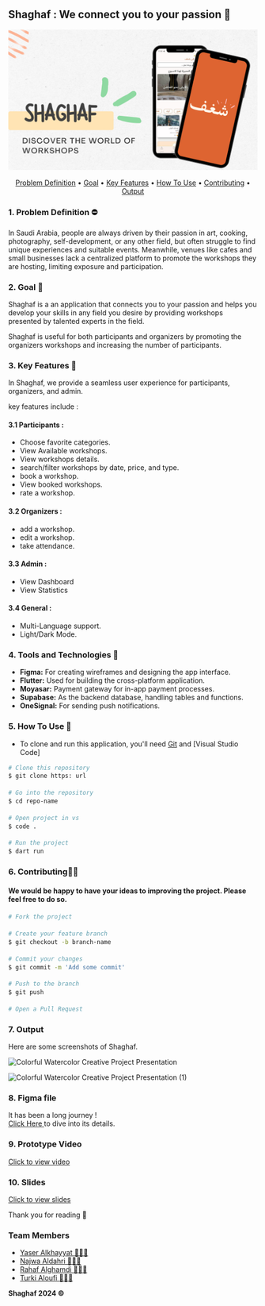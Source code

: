 ## Shaghaf : We connect you to your passion 🧡

![page cover](./readme_media/cover.png)

<p align ="center">
 <a href="#problemdefinition">Problem Definition</a> •
  <a href="#goal">Goal</a> •
  <a href="#key-features">Key Features</a> •
  <a href="#how-to-use">How To Use</a> •
  <a href="#contributing">Contributing</a> •
  <a href="#output">Output</a> 
</p>


### 1. Problem Definition ⛔
In Saudi Arabia, people are always driven by their passion in art, cooking, photography, self-development, or any other field, but often struggle to find unique experiences and suitable events. Meanwhile, venues like cafes and small businesses lack a centralized platform to promote the workshops they are hosting, limiting exposure and participation.

### 2. Goal 🚀
Shaghaf is a an application that connects you to your passion and helps you develop your skills in any field you desire by providing workshops presented by talented experts in the field.

Shaghaf is useful for both participants and organizers by promoting the organizers workshops and increasing the number of participants.


### 3. Key Features 🎯
In Shaghaf, we provide a seamless user experience for participants, organizers, and admin.

key features include :

#### 3.1 Participants :
- Choose favorite categories.
- View Available workshops.
- View workshops details.
- search/filter workshops by date, price, and type.
- book a workshop.
- View booked workshops.
- rate a workshop.

#### 3.2 Organizers :
- add a workshop.
- edit a workshop.
- take attendance.

#### 3.3 Admin :
- View Dashboard
- View Statistics

#### 3.4 General :
- Multi-Language support.
- Light/Dark Mode.

### 4. Tools and Technologies 📱
- **Figma:** For creating wireframes and designing the app interface.
- **Flutter:** Used for building the cross-platform application.
- **Moyasar:** Payment gateway for in-app payment processes.
- **Supabase:** As the backend database, handling tables and functions.
- **OneSignal:** For sending push notifications.

 
### 5. How To Use 🤔
- To clone and run this application, you'll need [Git](https://git-scm.com) and [Visual Studio Code] 

```bash
# Clone this repository
$ git clone https: url

# Go into the repository
$ cd repo-name

# Open project in vs
$ code .

# Run the project 
$ dart run
```

### 6. Contributing🙇‍♂️
#### We would be happy to have your ideas to improving the project. Please feel free to do so.

```bash
# Fork the project

# Create your feature branch
$ git checkout -b branch-name

# Commit your changes
$ git commit -m 'Add some commit'

# Push to the branch
$ git push

# Open a Pull Request

```

### 7. Output
Here are some screenshots of Shaghaf.

![Colorful Watercolor Creative Project Presentation](https://github.com/user-attachments/assets/925d368b-8fa4-4a94-ad46-6e5ba2ce9959)

![Colorful Watercolor Creative Project Presentation (1)](https://github.com/user-attachments/assets/7e75c15a-1c25-40f3-b2e2-9a208600ac30)


### 8. Figma file
It has been a long journey !\
<a href="https://www.figma.com/design/2qczeUW23SG5NWNI5ul233/Final-Project🌻?node-id=0-1&t=qTwM5BkCSzUsquMX-1"> Click Here </a> to dive into its details.

### 9. Prototype Video
<a href="https://drive.google.com/file/d/1Vz3QAWxVTgS90zkoGiJKBXJQaQHKC7gQ/view?usp=drive_link"> Click to view video </a>


### 10. Slides
<a href="https://drive.google.com/file/d/1tnBvxaicow99RkNbgAc4mzBbywc8Rg0n/view?usp=drivesdk"> Click to view slides </a>

Thank you for reading 🧡

### Team Members 
- <a href="https://bind.link/@yaserkh">Yaser Alkhayyat 👨🏻‍💻</a>
- <a href="https://bind.link/@najwa-aldahri"> Najwa Aldahri 👩🏻‍💻</a>
- <a href="https://bind.link/@rahaf"> Rahaf Alghamdi 👩🏻‍💻 </a>
- <a href="https://bind.link/@turki-aloufi"> Turki Aloufi 👨🏻‍💻</a>

**Shaghaf 2024 ©️**
